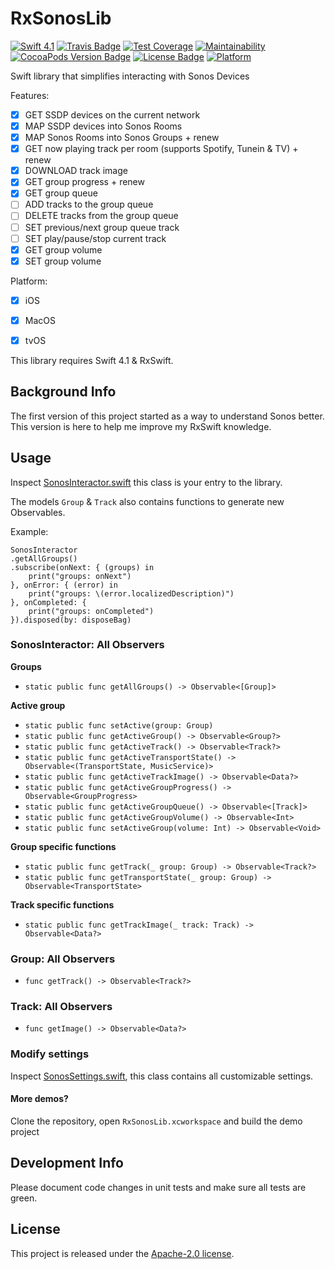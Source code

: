 # RxSonosLib
[![Swift 4.1](https://img.shields.io/badge/swift-4.1-orange.svg?style=flat)](https://swift.org)
[![Travis Badge](https://api.travis-ci.org/stefanrenne/RxSonosLib.svg?branch=master)](https://travis-ci.org/stefanrenne/RxSonosLib)
[![Test Coverage](https://api.codeclimate.com/v1/badges/445e34c7de447fb011ec/test_coverage)](https://codeclimate.com/github/stefanrenne/RxSonosLib/test_coverage)
[![Maintainability](https://api.codeclimate.com/v1/badges/445e34c7de447fb011ec/maintainability)](https://codeclimate.com/github/stefanrenne/RxSonosLib/maintainability)
[![CocoaPods Version Badge](https://img.shields.io/cocoapods/v/RxSonosLib.svg)](https://cocoapods.org/pods/RxSonosLib)
[![License Badge](https://img.shields.io/cocoapods/l/RxSonosLib.svg)](LICENSE)
[![Platform](https://img.shields.io/cocoapods/p/RxSonosLib.svg?style=flat)](http://cocoapods.org/pods/RxSonosLib)


Swift library that simplifies interacting with Sonos Devices

Features:

- [x] GET SSDP devices on the current network
- [x] MAP SSDP devices into Sonos Rooms
- [x] MAP Sonos Rooms into Sonos Groups + renew
- [x] GET now playing track per room (supports Spotify, Tunein & TV) + renew
- [x] DOWNLOAD track image
- [x] GET group progress + renew
- [x] GET group queue
- [ ] ADD tracks to the group queue
- [ ] DELETE tracks from the group queue
- [ ] SET previous/next group queue track
- [ ] SET play/pause/stop current track
- [x] GET group volume
- [x] SET group volume

Platform:

- [x] iOS
- [x] MacOS
- [x] tvOS


This library requires Swift 4.1 & RxSwift.

## Background Info
The first version of this project started as a way to understand Sonos better. This version is here to help me improve my RxSwift knowledge.

## Usage

Inspect [SonosInteractor.swift](RxSonosLib/Framework/Domain/Interactors/SonosInteractor.swift) this class is your entry to the library.

The models `Group` & `Track` also contains functions to generate new Observables.

Example:

```
SonosInteractor
.getAllGroups()
.subscribe(onNext: { (groups) in
	print("groups: onNext")
}, onError: { (error) in
	print("groups: \(error.localizedDescription)")
}, onCompleted: {
	print("groups: onCompleted")
}).disposed(by: disposeBag)
```

### SonosInteractor: All Observers

**Groups**

- `static public func getAllGroups() -> Observable<[Group]>`

**Active group**

- `static public func setActive(group: Group)`
- `static public func getActiveGroup() -> Observable<Group?> `
- `static public func getActiveTrack() -> Observable<Track?>`
- `static public func getActiveTransportState() -> Observable<(TransportState, MusicService)>`  
- `static public func getActiveTrackImage() -> Observable<Data?>`  
- `static public func getActiveGroupProgress() -> Observable<GroupProgress>`  
- `static public func getActiveGroupQueue() -> Observable<[Track]>`      
- `static public func getActiveGroupVolume() -> Observable<Int>`  
- `static public func setActiveGroup(volume: Int) -> Observable<Void>`

**Group specific functions**

- `static public func getTrack(_ group: Group) -> Observable<Track?>`
- `static public func getTransportState(_ group: Group) -> Observable<TransportState>`

**Track specific functions**

- `static public func getTrackImage(_ track: Track) -> Observable<Data?>`

### Group: All Observers

- `func getTrack() -> Observable<Track?>`

### Track: All Observers

- `func getImage() -> Observable<Data?>`

### Modify settings
    
Inspect [SonosSettings.swift](RxSonosLib/Framework/Common/SonosSettings.swift), this class contains all customizable settings.
    
#### More demos?

Clone the repository, open `RxSonosLib.xcworkspace` and build the demo project

## Development Info
Please document code changes in unit tests and make sure all tests are green.

## License
This project is released under the [Apache-2.0 license](LICENSE.txt).
